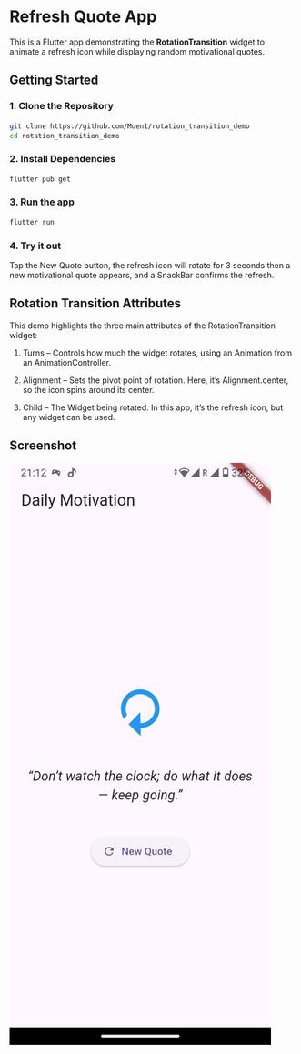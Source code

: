 # Refresh Quote App

This is a Flutter app demonstrating the **RotationTransition** widget to animate a refresh icon while displaying random motivational quotes.

## Getting Started

### 1. Clone the Repository
```bash
git clone https://github.com/Muen1/rotation_transition_demo
cd rotation_transition_demo
```

### 2. Install Dependencies
```bash
flutter pub get
```

### 3. Run the app
```bash
flutter run
```

### 4. Try it out
Tap the New Quote button, the refresh icon will rotate for 3 seconds then a new motivational quote appears, and a SnackBar confirms the refresh.

## Rotation Transition Attributes
This demo highlights the three main attributes of the RotationTransition widget:

 1. Turns – Controls how much the widget rotates, using an Animation<double> from an AnimationController.

 2. Alignment – Sets the pivot point of rotation. Here, it’s Alignment.center, so the icon spins around its center.

 3. Child – The Widget being rotated. In this app, it’s the refresh icon, but any widget can be used.

## Screenshot 
![image alt](https://github.com/Muen1/rotation_transition_demo/blob/4f3f8a50810c101c0c475aea46dd2e1602aeb05f/screenshot%20222.jpg)



